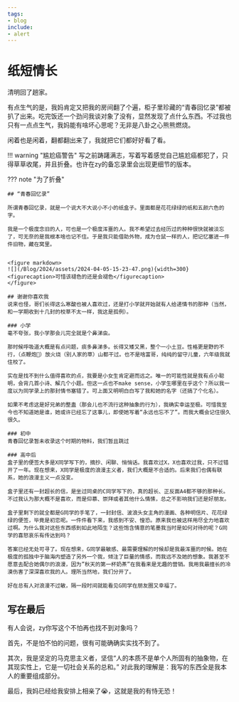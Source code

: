 ```yaml
---
tags:
- blog
include:
- alert
---
```


# 纸短情长

清明回了趟家。

有点生气的是，我妈肯定又把我的房间翻了个遍，柜子里珍藏的“青春回忆录”都被扒了出来。吃完饭还一个劲问我谈对象了没有，显然发现了点什么东西。不过我也只有一点点生气，我妈能有啥坏心思呢？无非是八卦之心熊熊燃烧。

闲着也是闲着，翻都翻出来了，我就把它们都好好看了看。

!!! warning "尴尬癌警告"
    写之前踌躇满志，写着写着感觉自己尴尬癌都犯了，只得草草收尾，并且折叠。也许在zy的备忘录里会出现更细节的版本。

??? note "为了折叠"

    ## “青春回忆录”

    所谓青春回忆录，就是一个说大不大说小不小的纸盒子。里面都是花花绿绿的纸和五颜六色的字。

    我是一个极度念旧的人，可也是一个极度浑噩的人。我不希望过去经历过的种种很快就被淡忘了，可无奈的是我根本啥也记不住。于是我只能借助外物，成为仓鼠一样的人，把记忆塞进一件件旧物，藏在窝里。


    <figure markdown>
    ![](/Blog/2024/assets/2024-04-05-15-23-47.png){width=300}
    <figurecaption>可惜该褪色的还是会褪色</figurecaption>
    </figure>

    ## 谢谢你喜欢我
    说来也怪，哥们长得这么寒酸也被人喜欢过，还是打小学就开始就有人给递情书的那种（当然，和一学期收到十几封的校草不太一样，我这是孤例）。

    ### 小学
    毫不夸张，我小学那会儿完全就是个鼻涕虫。

    那时候呼吸道大概是有点问题，痰多鼻涕多。长得又矮又黑，整个一小土豆。性格更是野的不行，（点鞭炮🧨）放火烧（别人家的草）山都干过。也不是啥富哥，纯纯的留守儿童，六年级我就住校了。

    实在是找不到什么值得喜欢的点，我要是小女生肯定避而远之。唯一的可能性就是我有点小聪明，会背几首小诗、解几个小题。但这一点也不make sense，小学生哪里在乎这个？所以我一度以为同学录上的那封情书塞错了。可上面又明明白白写了我和她的名字（还搞了个化名）。

    如果不考虑这是好兄弟的整蛊（那会儿也不流行这种抽象的行为），我确实幸运至极。可惜我至今也不知道她是谁，她或许已经忘了这事儿，即使她写着“永远也忘不了”。而我大概会记住很久很久。

    ### 初中
    青春回忆录暂未收录这个时期的物料，我们暂且跳过

    ### 高中后
    盒子里的便签大多是X同学写下的，摘抄、闲聊、悄悄话。我喜欢过X，X也喜欢过我，只不过错开了一年。现在想来，X同学是极度的浪漫主义者，我们大概是不合适的。后来我们也偶有联系，她的浪漫主义一点没变。

    盒子里还有一封超长的信，是坐过同桌的C同学写下的，真的超长、正反面A4都不够的那种长。不过我认为那大概不是喜欢，而是仰慕、崇拜或者其他什么情愫，总之不影响我们还是好朋友。

    盒子里剩下的就全都是G同学的手笔了，一封封信、波浪头女主角的漫画、各种明信片、花花绿绿的便签，毕竟是初恋呢。一件件看下来，我感到不安、惶恐。原来我也被这样用尽全力地喜欢过啊。为什么我对这些东西感到如此地陌生？这些饱含情意的笔墨我当时是如何对待的呢？G同学的喜怒哀乐有传达到吗？

    答案已经无处可寻了。现在想来，G同学最敏感、最需要理解的时候却是我最浑噩的时候。她在极度的孤独中于脑海内塑造了另外一个我，倾注了巨量的情感，而我远不及她的想象。我甚至不愿意去配合她偶尔的浪漫，因为”秋天的第一杯奶茶”在我看来是无趣的营销。我用我最擅长的冷漠伤害了深深喜欢我的人。理所当然地，我们分开了。

    好在总有人对浪漫不过敏，隔一段时间就能看见G同学在朋友圈又幸福了。

## 写在最后
有人会说，zy你写这个不怕再也找不到对象吗？

首先，不是怕不怕的问题，很有可能确确实实找不到了。

其次，我是坚定的马克思主义者，坚信“人的本质不是单个人所固有的抽象物，在其现实性上，它是一切社会关系的总和。” 对此我的理解是：我写的东西全是我本人的重要组成部分。

最后，我妈已经给我安排上相亲了😭，这就是我的有恃无恐！